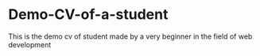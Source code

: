 # Demo-CV-of-a-student
This is the demo cv of student made by a very beginner in the field of web development

